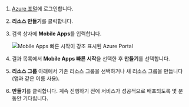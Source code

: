 1. [Azure 포털]에 로그인합니다.

2. **리소스 만들기**를 클릭합니다.

3. 검색 상자에 **Mobile Apps**를 입력합니다.

    ![Mobile Apps 빠른 시작이 강조 표시된 Azure Portal][quickstart]

4. 결과 목록에서 **Mobile Apps 빠른 시작**을 선택한 후 **만들기**를 선택합니다.
 
5. **리소스 그룹** 아래에서 기존 리소스 그룹을 선택하거나 새 리소스 그룹을 만듭니다(앱과 같은 이름 사용).

6. **만들기**를 클릭합니다. 계속 진행하기 전에 서비스가 성공적으로 배포되도록 몇 분 동안 기다립니다.

<!-- Images. -->
[quickstart]: ./media/app-service-mobile-dotnet-backend-create-new-service/search-mobile-apps-quickstart.png

<!-- URLs. -->
[Azure 포털]: https://portal.azure.com/
